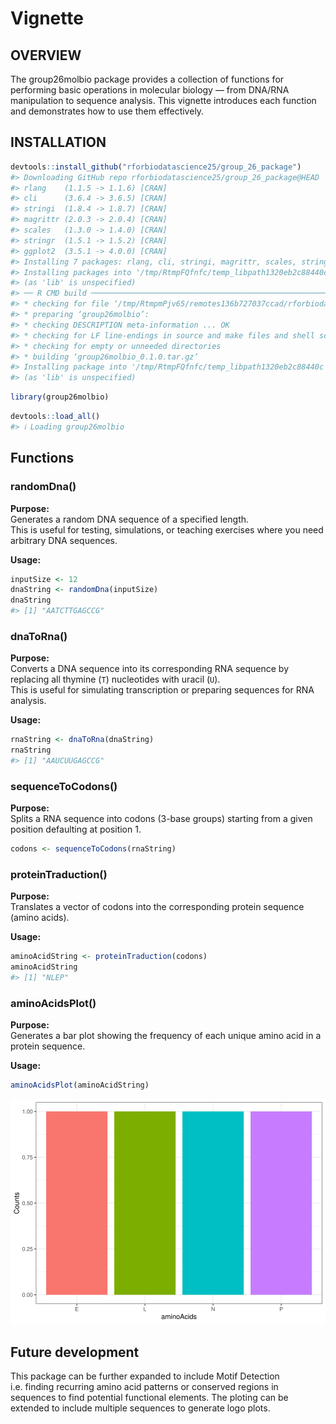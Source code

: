 Vignette
================

## OVERVIEW

The group26molbio package provides a collection of functions for
performing basic operations in molecular biology — from DNA/RNA
manipulation to sequence analysis. This vignette introduces each
function and demonstrates how to use them effectively.

## INSTALLATION

``` r
devtools::install_github("rforbiodatascience25/group_26_package")
#> Downloading GitHub repo rforbiodatascience25/group_26_package@HEAD
#> rlang    (1.1.5 -> 1.1.6) [CRAN]
#> cli      (3.6.4 -> 3.6.5) [CRAN]
#> stringi  (1.8.4 -> 1.8.7) [CRAN]
#> magrittr (2.0.3 -> 2.0.4) [CRAN]
#> scales   (1.3.0 -> 1.4.0) [CRAN]
#> stringr  (1.5.1 -> 1.5.2) [CRAN]
#> ggplot2  (3.5.1 -> 4.0.0) [CRAN]
#> Installing 7 packages: rlang, cli, stringi, magrittr, scales, stringr, ggplot2
#> Installing packages into '/tmp/RtmpFQfnfc/temp_libpath1320eb2c88440c'
#> (as 'lib' is unspecified)
#> ── R CMD build ─────────────────────────────────────────────────────────────────
#> * checking for file ‘/tmp/RtmpmPjv65/remotes136b727037ccad/rforbiodatascience25-group_26_package-4c09187/DESCRIPTION’ ... OK
#> * preparing ‘group26molbio’:
#> * checking DESCRIPTION meta-information ... OK
#> * checking for LF line-endings in source and make files and shell scripts
#> * checking for empty or unneeded directories
#> * building ‘group26molbio_0.1.0.tar.gz’
#> Installing package into '/tmp/RtmpFQfnfc/temp_libpath1320eb2c88440c'
#> (as 'lib' is unspecified)
```

``` r
library(group26molbio)
```

``` r
devtools::load_all()
#> ℹ Loading group26molbio
```

## Functions

### randomDna()

**Purpose:**  
Generates a random DNA sequence of a specified length.  
This is useful for testing, simulations, or teaching exercises where you
need arbitrary DNA sequences.

**Usage:**

``` r
inputSize <- 12
dnaString <- randomDna(inputSize)
dnaString
#> [1] "AATCTTGAGCCG"
```

### dnaToRna()

**Purpose:**  
Converts a DNA sequence into its corresponding RNA sequence by replacing
all thymine (`T`) nucleotides with uracil (`U`).  
This is useful for simulating transcription or preparing sequences for
RNA analysis.

**Usage:**

``` r
rnaString <- dnaToRna(dnaString)
rnaString
#> [1] "AAUCUUGAGCCG"
```

### sequenceToCodons()

**Purpose:**  
Splits a RNA sequence into codons (3-base groups) starting from a given
position defaulting at position 1.

``` r
codons <- sequenceToCodons(rnaString)
```

### proteinTraduction()

**Purpose:**  
Translates a vector of codons into the corresponding protein sequence
(amino acids).

**Usage:**

``` r
aminoAcidString <- proteinTraduction(codons)
aminoAcidString
#> [1] "NLEP"
```

### aminoAcidsPlot()

**Purpose:**  
Generates a bar plot showing the frequency of each unique amino acid in
a protein sequence.

**Usage:**

``` r
aminoAcidsPlot(aminoAcidString)
```

![](README_files/figure-gfm/unnamed-chunk-8-1.svg)<!-- -->

## Future development

This package can be further expanded to include Motif Detection
i.e. finding recurring amino acid patterns or conserved regions in
sequences to find potential functional elements. The ploting can be
extended to include multiple sequences to generate logo plots.
